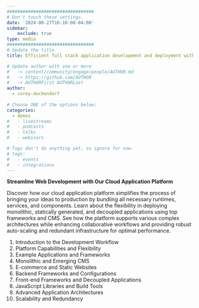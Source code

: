 ```yaml
---
#################################
# Don't touch these settings.
date: '2024-08-27T16:16:00-04:00'
sidebar:
    exclude: true
type: media
#################################
# Update the title
title: Efficient full stack application development and deployment with Upsun

# Update author with one or more
#   -> content/community/engage/people/AUTHOR.md
#   -> https://github.com/AUTHOR
#   -> AUTHORFirst AUTHORLast
author:
  - corey-dockendorf
  
# Choose ONE of the options below:
categories:
  - demos
#   - livestreams
#   - podcasts
#   - talks
#   - webinars

# Tags don't do anything yet, so ignore for now.
# tags:
#   - events
#   - integrations
---
```


**Streamline Web Development with Our Cloud Application Platform**

Discover how our cloud application platform simplifies the process of bringing your ideas to production by bundling all necessary runtimes, services, and components. Learn about the flexibility in deploying monolithic, statically generated, and decoupled applications using top frameworks and CMS. See how the platform supports various complex architectures while enhancing collaborative workflows and providing robust auto-scaling and redundant infrastructure for optimal performance.

1. Introduction to the Development Workflow
1. Platform Capabilities and Flexibility
1. Example Applications and Frameworks
1. Monolithic and Emerging CMS
1. E-commerce and Static Websites
1. Backend Frameworks and Configurations
1. Front-end Frameworks and Decoupled Applications
1. JavaScript Libraries and Build Tools
1. Advanced Application Architectures
1. Scalability and Redundancy
